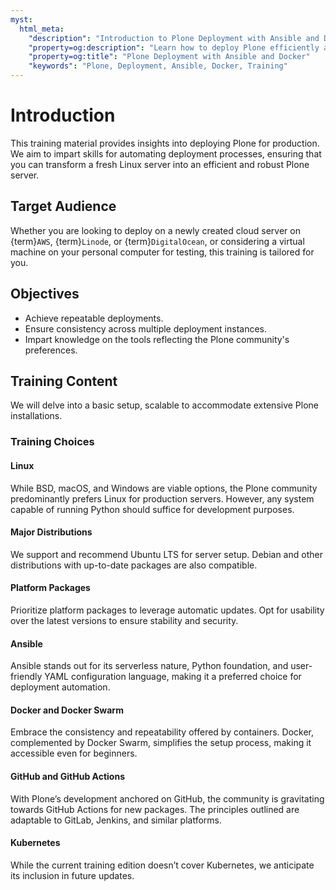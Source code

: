 ```yaml
---
myst:
  html_meta:
    "description": "Introduction to Plone Deployment with Ansible and Docker"
    "property=og:description": "Learn how to deploy Plone efficiently and robustly using Ansible and Docker."
    "property=og:title": "Plone Deployment with Ansible and Docker"
    "keywords": "Plone, Deployment, Ansible, Docker, Training"
---
```


# Introduction

This training material provides insights into deploying Plone for production.
We aim to impart skills for automating deployment processes,
ensuring that you can transform a fresh Linux server into an efficient and robust Plone server.

## Target Audience

Whether you are looking to deploy on a newly created cloud server on {term}`AWS`, {term}`Linode`, or {term}`DigitalOcean`,
or considering a virtual machine on your personal computer for testing, this training is tailored for you.

## Objectives

- Achieve repeatable deployments.
- Ensure consistency across multiple deployment instances.
- Impart knowledge on the tools reflecting the Plone community's preferences.

## Training Content

We will delve into a basic setup, scalable to accommodate extensive Plone installations.

### Training Choices

#### Linux

While BSD, macOS, and Windows are viable options, the Plone community predominantly prefers Linux for production servers.
However, any system capable of running Python should suffice for development purposes.

#### Major Distributions

We support and recommend Ubuntu LTS for server setup. Debian and other distributions with up-to-date packages are also compatible.

#### Platform Packages

Prioritize platform packages to leverage automatic updates. Opt for usability over the latest versions to ensure stability and security.

#### Ansible

Ansible stands out for its serverless nature, Python foundation, and user-friendly YAML configuration language,
making it a preferred choice for deployment automation.

#### Docker and Docker Swarm

Embrace the consistency and repeatability offered by containers. Docker, complemented by Docker Swarm,
simplifies the setup process, making it accessible even for beginners.

#### GitHub and GitHub Actions

With Plone’s development anchored on GitHub, the community is gravitating towards GitHub Actions for new packages.
The principles outlined are adaptable to GitLab, Jenkins, and similar platforms.

#### Kubernetes

While the current training edition doesn’t cover Kubernetes, we anticipate its inclusion in future updates.
